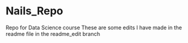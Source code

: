 # Nails_Repo
Repo for Data Science course
These are some edits I have made in the readme file in the readme_edit branch
